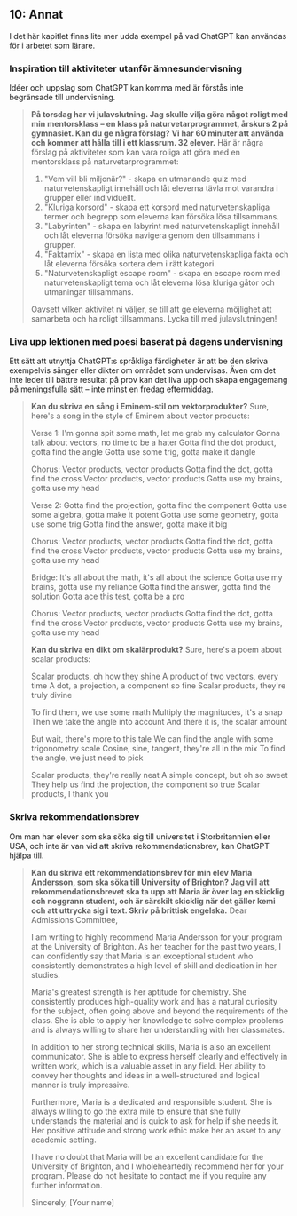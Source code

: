 
## 10: Annat
I det här kapitlet finns lite mer udda exempel på vad ChatGPT kan användas för i arbetet som lärare.

### Inspiration till aktiviteter utanför ämnesundervisning
Idéer och uppslag som ChatGPT kan komma med är förstås inte begränsade till undervisning.

> **På torsdag har vi julavslutning. Jag skulle vilja göra något roligt med min mentorsklass – en klass på naturvetarprogrammet, årskurs 2 på gymnasiet. Kan du ge några förslag? Vi har 60 minuter att använda och kommer att hålla till i ett klassrum. 32 elever.**
> Här är några förslag på aktiviteter som kan vara roliga att göra med en mentorsklass på naturvetarprogrammet:
> 1. "Vem vill bli miljonär?" - skapa en utmanande quiz med naturvetenskapligt innehåll och låt eleverna tävla mot varandra i grupper eller individuellt.
> 2. "Kluriga korsord" - skapa ett korsord med naturvetenskapliga termer och begrepp som eleverna kan försöka lösa tillsammans.
> 3. "Labyrinten" - skapa en labyrint med naturvetenskapligt innehåll och låt eleverna försöka navigera genom den tillsammans i grupper.
> 4. "Faktamix" - skapa en lista med olika naturvetenskapliga fakta och låt eleverna försöka sortera dem i rätt kategori.
> 5. "Naturvetenskapligt escape room" - skapa en escape room med naturvetenskapligt tema och låt eleverna lösa kluriga gåtor och utmaningar tillsammans.
> 
> Oavsett vilken aktivitet ni väljer, se till att ge eleverna möjlighet att samarbeta och ha roligt tillsammans. Lycka till med julavslutningen!
### Liva upp lektionen med poesi baserat på dagens undervisning
Ett sätt att utnyttja ChatGPT:s språkliga färdigheter är att be den skriva exempelvis sånger eller dikter om området som undervisas. Även om det inte leder till bättre resultat på prov kan det liva upp och skapa engagemang på meningsfulla sätt – inte minst en fredag eftermiddag.

> **Kan du skriva en sång i Eminem-stil om vektorprodukter?**
> Sure, here's a song in the style of Eminem about vector products:
> 
> Verse 1:
> I'm gonna spit some math, let me grab my calculator
> Gonna talk about vectors, no time to be a hater
> Gotta find the dot product, gotta find the angle
> Gotta use some trig, gotta make it dangle
> 
> Chorus:
> Vector products, vector products
> Gotta find the dot, gotta find the cross
> Vector products, vector products
> Gotta use my brains, gotta use my head
> 
> Verse 2:
> Gotta find the projection, gotta find the component
> Gotta use some algebra, gotta make it potent
> Gotta use some geometry, gotta use some trig
> Gotta find the answer, gotta make it big
> 
> Chorus:
> Vector products, vector products
> Gotta find the dot, gotta find the cross
> Vector products, vector products
> Gotta use my brains, gotta use my head
> 
> Bridge:
> It's all about the math, it's all about the science
> Gotta use my brains, gotta use my reliance
> Gotta find the answer, gotta find the solution
> Gotta ace this test, gotta be a pro
> 
> Chorus:
> Vector products, vector products
> Gotta find the dot, gotta find the cross
> Vector products, vector products
> Gotta use my brains, gotta use my head
> 
> **Kan du skriva en dikt om skalärprodukt?**
> Sure, here's a poem about scalar products:
> 
> Scalar products, oh how they shine
> A product of two vectors, every time
> A dot, a projection, a component so fine
> Scalar products, they're truly divine
> 
> To find them, we use some math
> Multiply the magnitudes, it's a snap
> Then we take the angle into account
> And there it is, the scalar amount
> 
> But wait, there's more to this tale
> We can find the angle with some trigonometry scale
> Cosine, sine, tangent, they're all in the mix
> To find the angle, we just need to pick
> 
> Scalar products, they're really neat
> A simple concept, but oh so sweet
> They help us find the projection, the component so true
> Scalar products, I thank you

### Skriva rekommendationsbrev
Om man har elever som ska söka sig till universitet i Storbritannien eller USA, och inte är van vid att skriva rekommendationsbrev, kan ChatGPT hjälpa till.

> **Kan du skriva ett rekommendationsbrev för min elev Maria Andersson, som ska söka till University of Brighton? Jag vill att rekommendationsbrevet ska ta upp att Maria är över lag en skicklig och noggrann student, och är särskilt skicklig när det gäller kemi och att uttrycka sig i text. Skriv på brittisk engelska.**
> Dear Admissions Committee,
> 
> I am writing to highly recommend Maria Andersson for your program at the University of Brighton. As her teacher for the past two years, I can confidently say that Maria is an exceptional student who consistently demonstrates a high level of skill and dedication in her studies.
> 
> Maria's greatest strength is her aptitude for chemistry. She consistently produces high-quality work and has a natural curiosity for the subject, often going above and beyond the requirements of the class. She is able to apply her knowledge to solve complex problems and is always willing to share her understanding with her classmates.
> 
> In addition to her strong technical skills, Maria is also an excellent communicator. She is able to express herself clearly and effectively in written work, which is a valuable asset in any field. Her ability to convey her thoughts and ideas in a well-structured and logical manner is truly impressive.
> 
> Furthermore, Maria is a dedicated and responsible student. She is always willing to go the extra mile to ensure that she fully understands the material and is quick to ask for help if she needs it. Her positive attitude and strong work ethic make her an asset to any academic setting.
> 
> I have no doubt that Maria will be an excellent candidate for the University of Brighton, and I wholeheartedly recommend her for your program. Please do not hesitate to contact me if you require any further information.
> 
> Sincerely,
> [Your name]

